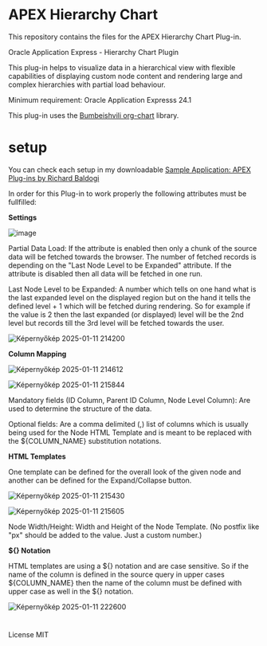 # APEX Hierarchy Chart
This repository contains the files for the APEX Hierarchy Chart Plug-in.

Oracle Application Express - Hierarchy Chart Plugin

This plug-in helps to visualize data in a hierarchical view with flexible capabilities of displaying custom node content and rendering large and complex hierarchies with partial load behaviour.

Minimum requirement: Oracle Application Expresss 24.1

This plug-in uses the <a href="https://github.com/bumbeishvili/org-chart" rel="nofollow">Bumbeishvili org-chart</a> library.

# setup

You can check each setup in my downloadable <a href="https://github.com/baldogiRichard/plug-in-site" rel="nofollow">Sample Application: APEX Plug-ins by Richard Baldogi</a>

In order for this Plug-in to work properly the following attributes must be fullfilled:

<b>Settings</b>

![image](https://github.com/user-attachments/assets/0b90d9b7-3fe2-47ab-bcfc-65af0671d430)

<p>Partial Data Load: If the attribute is enabled then only a chunk of the source data will be fetched towards the browser. The number of fetched records is depending on the "Last Node Level to be Expanded" attribute. If the attribute is disabled then all data will be fetched in one run.</p>

<p>Last Node Level to be Expanded: A number which tells on one hand what is the last expanded level on the displayed region but on the hand it tells the defined level + 1 which will be fetched during rendering. So for example if the value is 2 then the last expanded (or displayed) level will be the 2nd level but records till the 3rd level will be fetched towards the user.</p>

![Képernyőkép 2025-01-11 214200](https://github.com/user-attachments/assets/de1fb3d1-82f3-47e1-8b9c-59ea9728dd9a)

<b>Column Mapping</b>

![Képernyőkép 2025-01-11 214612](https://github.com/user-attachments/assets/f8cbb8d4-9b8b-415f-8051-7eaf5a1a4b58)

![Képernyőkép 2025-01-11 215844](https://github.com/user-attachments/assets/9e719fd3-79b0-4221-ab3b-5824af7f67c7)

<p>Mandatory fields (ID Column, Parent ID Column, Node Level Column): Are used to determine the structure of the data.</p>
<p>Optional fields: Are a comma delimited (,) list of columns which is usually being used for the Node HTML Template and is meant to be replaced with the ${COLUMN_NAME} substitution notations.</p>

<b>HTML Templates</b>

<p>One template can be defined for the overall look of the given node and another can be defined for the Expand/Collapse button.</p>

![Képernyőkép 2025-01-11 215430](https://github.com/user-attachments/assets/3627bae2-4a11-48f1-bc0f-93d6bd51df41)

![Képernyőkép 2025-01-11 215605](https://github.com/user-attachments/assets/93165f91-1d50-47e2-87ec-5f6663cb1e69)

<p>Node Width/Height: Width and Height of the Node Template. (No postfix like "px" should be added to the value. Just a custom number.)</p>

<b>${} Notation</b>

<p>HTML templates are using a ${} notation and are case sensitive. So if the name of the column is defined in the source query in upper cases ${COLUMN_NAME} then the name of the column must be defined with upper case as well in the ${} notation.</p>

![Képernyőkép 2025-01-11 222600](https://github.com/user-attachments/assets/a645aebb-437b-4a53-9ec6-aa21906de4df)


# 
License MIT
